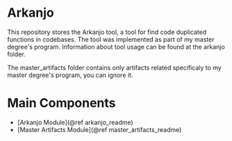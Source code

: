 # Arkanjo

This repository stores the Arkanjo tool, a tool for find code duplicated functions 
in codebases. The tool was implemented as part of my master degree's program. 
Information about tool usage can be found at the arkanjo folder.

The master_artifacts folder contains only artifacts related specificaly to my master
degree's program, you can ignore it.

# Main Components

- [Arkanjo Module](@ref arkanjo_readme)
- [Master Artifacts Module](@ref master_artifacts_readme)